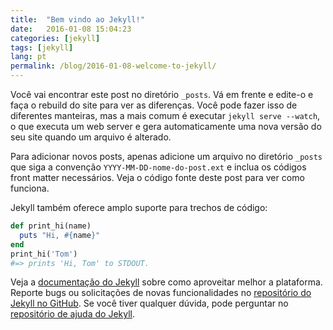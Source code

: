 ```yaml
---
title:  "Bem vindo ao Jekyll!"
date:   2016-01-08 15:04:23
categories: [jekyll]
tags: [jekyll]
lang: pt
permalink: /blog/2016-01-08-welcome-to-jekyll/
---
```

Você vai encontrar este post no diretório `_posts`. Vá em frente e edite-o e faça o rebuild do site para ver as diferenças. Você pode fazer isso de diferentes manteiras, mas a mais comum é executar `jekyll serve --watch`, o que executa um web server e gera automaticamente uma nova versão do seu site quando um arquivo é alterado.

Para adicionar novos posts, apenas adicione um arquivo no diretório `_posts` que siga a convenção `YYYY-MM-DD-nome-do-post.ext` e inclua os códigos front matter necessários. Veja o código fonte deste post para ver como funciona.

Jekyll também oferece amplo suporte para trechos de código:

``` ruby
def print_hi(name)
  puts "Hi, #{name}"
end
print_hi('Tom')
#=> prints 'Hi, Tom' to STDOUT.
```

Veja a [documentação do Jekyll][jekyll] sobre como aproveitar melhor a plataforma. Reporte bugs ou solicitações de novas funcionalidades no [repositório do Jekyll no GitHub][jekyll-gh]. Se você tiver qualquer dúvida, pode perguntar no [repositório de ajuda do Jekyll][jekyll-help].

[jekyll]:      http://jekyllrb.com
[jekyll-gh]:   https://github.com/jekyll/jekyll
[jekyll-help]: https://github.com/jekyll/jekyll-help
